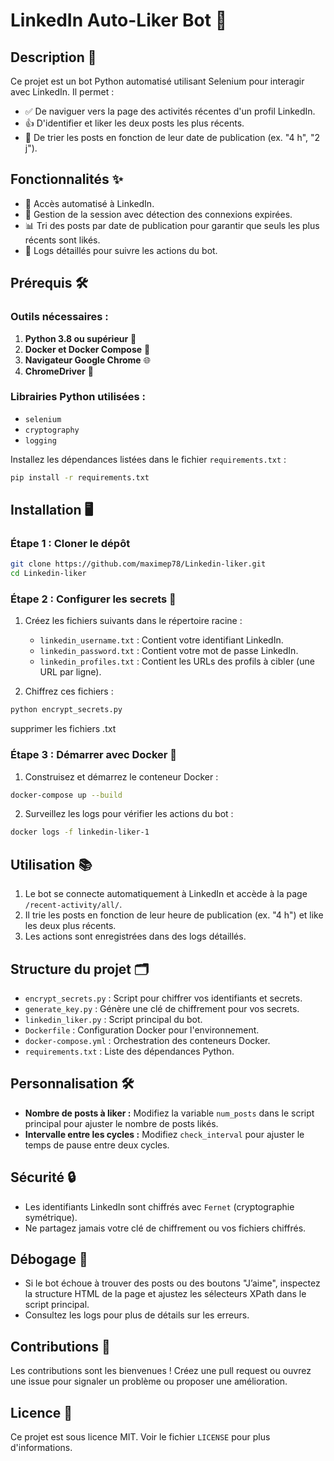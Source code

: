 # LinkedIn Auto-Liker Bot 🚀

## Description 📝
Ce projet est un bot Python automatisé utilisant Selenium pour interagir avec LinkedIn. Il permet :
- ✅ De naviguer vers la page des activités récentes d'un profil LinkedIn.
- 👍 D'identifier et liker les deux posts les plus récents.
- 📅 De trier les posts en fonction de leur date de publication (ex. "4 h", "2 j").

## Fonctionnalités ✨
- 🔐 Accès automatisé à LinkedIn.
- 🔄 Gestion de la session avec détection des connexions expirées.
- 📊 Tri des posts par date de publication pour garantir que seuls les plus récents sont likés.
- 📜 Logs détaillés pour suivre les actions du bot.

## Prérequis 🛠️
### Outils nécessaires :
1. **Python 3.8 ou supérieur** 🐍
2. **Docker et Docker Compose** 🐳
3. **Navigateur Google Chrome** 🌐
4. **ChromeDriver** 🚗

### Librairies Python utilisées :
- `selenium`
- `cryptography`
- `logging`

Installez les dépendances listées dans le fichier `requirements.txt` :
```bash
pip install -r requirements.txt
```

## Installation 🖥️
### Étape 1 : Cloner le dépôt
```bash
git clone https://github.com/maximep78/Linkedin-liker.git
cd Linkedin-liker
```

### Étape 2 : Configurer les secrets 🔑
1. Créez les fichiers suivants dans le répertoire racine :
   - `linkedin_username.txt` : Contient votre identifiant LinkedIn.
   - `linkedin_password.txt` : Contient votre mot de passe LinkedIn.
   - `linkedin_profiles.txt` : Contient les URLs des profils à cibler (une URL par ligne).

2. Chiffrez ces fichiers :
```bash
python encrypt_secrets.py
```
supprimer les fichiers .txt

### Étape 3 : Démarrer avec Docker 🐋
1. Construisez et démarrez le conteneur Docker :
```bash
docker-compose up --build
```
2. Surveillez les logs pour vérifier les actions du bot :
```bash
docker logs -f linkedin-liker-1
```

## Utilisation 📚
1. Le bot se connecte automatiquement à LinkedIn et accède à la page `/recent-activity/all/`.
2. Il trie les posts en fonction de leur heure de publication (ex. "4 h") et like les deux plus récents.
3. Les actions sont enregistrées dans des logs détaillés.

## Structure du projet 🗂️
- `encrypt_secrets.py` : Script pour chiffrer vos identifiants et secrets.
- `generate_key.py` : Génère une clé de chiffrement pour vos secrets.
- `linkedin_liker.py` : Script principal du bot.
- `Dockerfile` : Configuration Docker pour l'environnement.
- `docker-compose.yml` : Orchestration des conteneurs Docker.
- `requirements.txt` : Liste des dépendances Python.

## Personnalisation 🛠️
- **Nombre de posts à liker :** Modifiez la variable `num_posts` dans le script principal pour ajuster le nombre de posts likés.
- **Intervalle entre les cycles :** Modifiez `check_interval` pour ajuster le temps de pause entre deux cycles.

## Sécurité 🔒
- Les identifiants LinkedIn sont chiffrés avec `Fernet` (cryptographie symétrique).
- Ne partagez jamais votre clé de chiffrement ou vos fichiers chiffrés.

## Débogage 🐞
- Si le bot échoue à trouver des posts ou des boutons "J’aime", inspectez la structure HTML de la page et ajustez les sélecteurs XPath dans le script principal.
- Consultez les logs pour plus de détails sur les erreurs.

## Contributions 🤝
Les contributions sont les bienvenues ! Créez une pull request ou ouvrez une issue pour signaler un problème ou proposer une amélioration.

## Licence 📜
Ce projet est sous licence MIT. Voir le fichier `LICENSE` pour plus d'informations.
